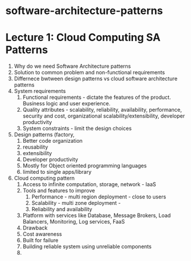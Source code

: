 # software-architecture-patterns

# Lecture 1: Cloud Computing SA Patterns
1. Why do we need Software Architecture patterns
  1. Solution to common problem and non-functional requirements 
3. Differnece bwtween design patterns vs cloud software architecture patterns
4. System requirements
   1. Functional requirements - dictate the features of the product. Business logic and user experience.
   2. Quality attributes - scalability, reliability, availability, performance, security and cost, organizational scalability/extensibility, developer productivity
   3. System constraints - limit the design choices
 5. Design patterns (factory, 
    1. Better code organization
    2. reusability
    3. extensibility
    4. Developer productivity
    5. Mostly for Object oriented programming languages
    6. limited to single apps/library
  7. Cloud computing pattern
     1. Access to infinite computation, storage, network - IaaS
     2. Tools and features to improve
        1. Performance - multi region deployment - close to users
        2. Scalability - multi zone deployment - 
        3. Reliability and availability
     3. Platform with services like Database, Message Brokers, Load Balancers, Monitoring, Log services, FaaS
     4. Drawback
       1. Cost awareness
       2. Built for failure
       3. Building reliable system using unreliable components
       4. 
    
